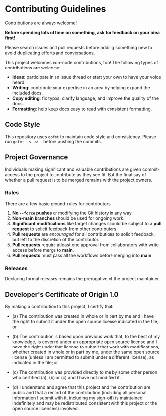 # Contributing Guidelines

Contributions are always welcome!

**Before spending lots of time on something, ask for feedback on your idea first!**


Please search issues and pull requests before adding something new to avoid duplicating
efforts and conversations.


This project welcomes non-code contributions, too! The following types of contributions
are welcome:

- **Ideas**: participate in an issue thread or start your own to have your voice heard.
- **Writing**: contribute your expertise in an area by helping expand the included docs.
- **Copy editing**: fix typos, clarify language, and improve the quality of the docs.
- **Formatting**: help keep docs easy to read with consistent formatting.

## Code Style

This repository uses `gofmt` to maintain code style and consistency. 
Please run `gofmt -s -w .` before pushing the commits. 

## Project Governance

Individuals making significant and valuable contributions are given commit-access to the
project to contribute as they see fit. But the final say of whether a pull request is to be merged remains with the project owners. 

### Rules

There are a few basic ground-rules for contributors:

1. **No `--force` pushes** or modifying the Git history in any way.
2. **Non-main branches** should be used for ongoing work.
3. **Significant modifications** like target changes should be subject to a **pull request**
   to solicit feedback from other contributors.
4. **Pull requests** are *encouraged* for all contributions to solicit feedback, but left to
   the discretion of the contributor.
5. **Pull requests** require atleast one approval from collaborators with write access before merge to **main**. 
6. **Pull requests** must pass all the workflows before merging into **main**.  

### Releases

Declaring formal releases remains the prerogative of the project maintainer.

## Developer's Certificate of Origin 1.0

By making a contribution to this project, I certify that:

- (a) The contribution was created in whole or in part by me and I have the right to
  submit it under the open source license indicated in the file; or

- (b) The contribution is based upon previous work that, to the best of my knowledge, is
  covered under an appropriate open source license and I have the right under that license
  to submit that work with modifications, whether created in whole or in part by me, under
  the same open source license (unless I am permitted to submit under a different
  license), as indicated in the file; or

- (c) The contribution was provided directly to me by some other person who certified
  (a), (b) or (c) and I have not modified it.

- (d) I understand and agree that this project and the contribution are public and that a
  record of the contribution (including all personal information I submit with it,
  including my sign-off) is maintained indefinitely and may be redistributed consistent
  with this project or the open source license(s) involved.
